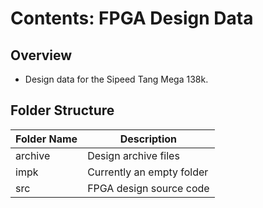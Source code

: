 
# Contents: FPGA Design Data

## Overview
- Design data for the Sipeed Tang Mega 138k.

## Folder Structure

| Folder Name | Description                |
|-------------|----------------------------|
| archive     | Design archive files       |
| impk        | Currently an empty folder  |
| src         | FPGA design source code    |
